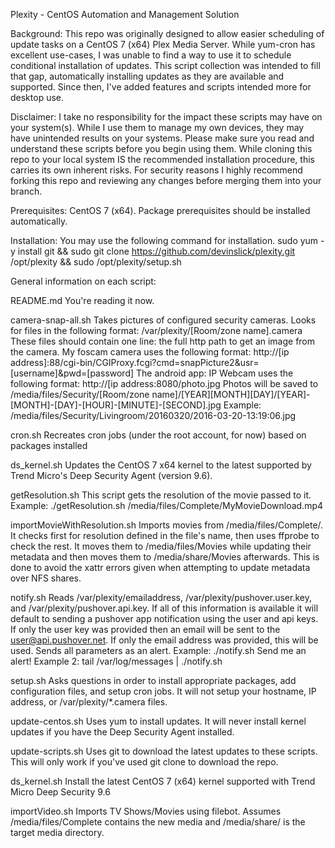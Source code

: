 Plexity - CentOS Automation and Management Solution

Background: This repo was originally designed to allow easier scheduling of update tasks on a CentOS 7 (x64) Plex Media Server. While yum-cron has excellent use-cases, I was unable to find a way to use it to schedule conditional installation of updates. This script collection was intended to fill that gap, automatically installing updates as they are available and supported.
Since then, I've added features and scripts intended more for desktop use.   

Disclaimer: I take no responsibility for the impact these scripts may have on your system(s).  While I use them to manage my own devices, they may have unintended results on your systems.  Please make sure you read and understand these scripts before you begin using them.   While cloning this repo to your local system IS the recommended installation procedure, this carries its own inherent risks.  For security reasons I highly recommend forking this repo and reviewing any changes before merging them into your branch.

Prerequisites: CentOS 7 (x64).  Package prerequisites should be installed automatically.  

Installation: You may use the following command for installation.
sudo yum -y install git && sudo git clone https://github.com/devinslick/plexity.git /opt/plexity && sudo /opt/plexity/setup.sh


General information on each script:


README.md                   You're reading it now.

camera-snap-all.sh          Takes pictures of configured security cameras.
                            Looks for files in the following format:
                               /var/plexity/[Room/zone name].camera
                            These files should contain one line: the full http path to get an image from the camera.
                            My foscam camera uses the following format:
                            http://[ip address]:88/cgi-bin/CGIProxy.fcgi?cmd=snapPicture2&usr=[username]&pwd=[password]
                            The android app: IP Webcam uses the following format:
                            http://[ip address:8080/photo.jpg
                            Photos will be saved to /media/files/Security/[Room/zone name]/[YEAR][MONTH][DAY]/[YEAR]-[MONTH]-[DAY]-[HOUR]-[MINUTE]-[SECOND].jpg
                            Example:
                            /media/files/Security/Livingroom/20160320/2016-03-20-13:19:06.jpg
                            
cron.sh                     Recreates cron jobs (under the root account, for now) based on packages installed

ds_kernel.sh                Updates the CentOS 7 x64 kernel to the latest supported by
                            Trend Micro's Deep Security Agent (version 9.6).
                            
getResolution.sh            This script gets the resolution of the movie passed to it.
                            Example: ./getResolution.sh /media/files/Complete/MyMovieDownload.mp4

importMovieWithResolution.sh   Imports movies from /media/files/Complete/.  It checks first for resolution defined in the file's name, then uses ffprobe to check the rest.   It moves them to /media/files/Movies while updating their metadata and then moves them to /media/share/Movies afterwards.  This is done to avoid the xattr errors given when attempting to update metadata over NFS shares.


notify.sh                   Reads /var/plexity/emailaddress, /var/plexity/pushover.user.key, and /var/plexity/pushover.api.key.  If all of this information is available it will default to sending a pushover app notification using the user and api keys.   If only the user key was provided then an email will be sent to the user@api.pushover.net.  If only the email address was provided, this will be used.    Sends all parameters as an alert.   Example: ./notify.sh Send me an alert!
Example 2: tail /var/log/messages | ./notify.sh

setup.sh                    Asks questions in order to install appropriate packages, add configuration files, and setup cron jobs.   It will not setup your hostname, IP address, or /var/plexity/*.camera files.

update-centos.sh            Uses yum to install updates.   It will never install kernel updates if you have the Deep Security Agent installed.  

update-scripts.sh           Uses git to download the latest updates to these scripts.  This will only work if you've used git clone to download the repo.  

ds_kernel.sh                Install the latest CentOS 7 (x64) kernel supported with Trend Micro Deep Security 9.6

importVideo.sh              Imports TV Shows/Movies using filebot.  Assumes /media/files/Complete contains the new media and /media/share/ is the target media directory.

